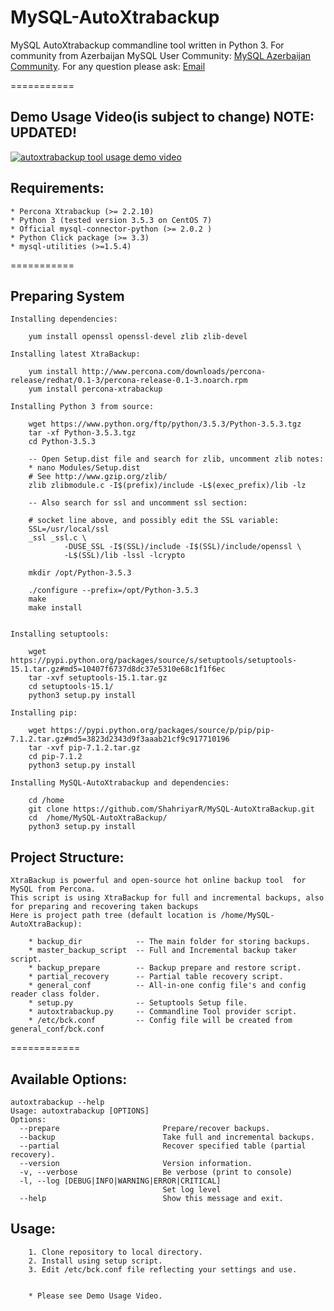 MySQL-AutoXtrabackup
====================

MySQL AutoXtrabackup commandline tool written in Python 3.
For community from Azerbaijan MySQL User Community: [MySQL Azerbaijan Community](http://mysql.az/).
For any question please ask: [Email](mailto:rzayev.shahriyar@yandex.com)

===========

Demo Usage Video(is subject to change) NOTE: UPDATED!
--------------------------------------

[![autoxtrabackup tool usage demo video](http://img.youtube.com/vi/ODfbz1bRKfY/0.jpg)](https://www.youtube.com/watch?v=ODfbz1bRKfY)


Requirements:
-------------

    * Percona Xtrabackup (>= 2.2.10)
    * Python 3 (tested version 3.5.3 on CentOS 7)
    * Official mysql-connector-python (>= 2.0.2 )
    * Python Click package (>= 3.3)
    * mysql-utilities (>=1.5.4)

===========

Preparing System
-----------------

    Installing dependencies:

        yum install openssl openssl-devel zlib zlib-devel
        
    Installing latest XtraBackup:
        
        yum install http://www.percona.com/downloads/percona-release/redhat/0.1-3/percona-release-0.1-3.noarch.rpm
        yum install percona-xtrabackup

    Installing Python 3 from source:

        wget https://www.python.org/ftp/python/3.5.3/Python-3.5.3.tgz
        tar -xf Python-3.5.3.tgz
        cd Python-3.5.3
        
        -- Open Setup.dist file and search for zlib, uncomment zlib notes:
        * nano Modules/Setup.dist
        # See http://www.gzip.org/zlib/
        zlib zlibmodule.c -I$(prefix)/include -L$(exec_prefix)/lib -lz

        -- Also search for ssl and uncomment ssl section:
        
        # socket line above, and possibly edit the SSL variable:
        SSL=/usr/local/ssl
        _ssl _ssl.c \
	            -DUSE_SSL -I$(SSL)/include -I$(SSL)/include/openssl \
                -L$(SSL)/lib -lssl -lcrypto

        mkdir /opt/Python-3.5.3
        
        ./configure --prefix=/opt/Python-3.5.3
        make
        make install
    
    
    Installing setuptools:
    
        wget https://pypi.python.org/packages/source/s/setuptools/setuptools-15.1.tar.gz#md5=10407f6737d8dc37e5310e68c1f1f6ec
        tar -xvf setuptools-15.1.tar.gz
        cd setuptools-15.1/
        python3 setup.py install
    
    Installing pip:
        
        wget https://pypi.python.org/packages/source/p/pip/pip-7.1.2.tar.gz#md5=3823d2343d9f3aaab21cf9c917710196
        tar -xvf pip-7.1.2.tar.gz
        cd pip-7.1.2
        python3 setup.py install 
    
    Installing MySQL-AutoXtrabackup and dependencies:
        
        cd /home
        git clone https://github.com/ShahriyarR/MySQL-AutoXtraBackup.git
        cd  /home/MySQL-AutoXtraBackup/
        python3 setup.py install
    

        
Project Structure:
------------------
    
    XtraBackup is powerful and open-source hot online backup tool  for MySQL from Percona.
    This script is using XtraBackup for full and incremental backups, also for preparing and recovering taken backups
    Here is project path tree (default location is /home/MySQL-AutoXtraBackup):
        
        * backup_dir 			-- The main folder for storing backups.
        * master_backup_script	-- Full and Incremental backup taker script.
        * backup_prepare		-- Backup prepare and restore script.
        * partial_recovery		-- Partial table recovery script.
		* general_conf			-- All-in-one config file's and config reader class folder.
    	* setup.py				-- Setuptools Setup file.
    	* autoxtrabackup.py		-- Commandline Tool provider script.
    	* /etc/bck.conf         -- Config file will be created from general_conf/bck.conf

============


Available Options:
-----------------

    autoxtrabackup --help
    Usage: autoxtrabackup [OPTIONS]
    Options:
      --prepare                       Prepare/recover backups.
      --backup                        Take full and incremental backups.
      --partial                       Recover specified table (partial recovery).
      --version                       Version information.
      -v, --verbose                   Be verbose (print to console)
      -l, --log [DEBUG|INFO|WARNING|ERROR|CRITICAL]
                                      Set log level
      --help                          Show this message and exit.


Usage:
-----
        1. Clone repository to local directory. 
        2. Install using setup script.
        3. Edit /etc/bck.conf file reflecting your settings and use.
		
		
		* Please see Demo Usage Video.
		